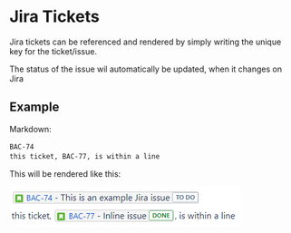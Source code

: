 # Jira Tickets
Jira tickets can be referenced and rendered by simply writing the unique key for the ticket/issue.

The status of the issue wil automatically be updated, when it changes on Jira

## Example
Markdown:

```markdown
BAC-74
this ticket, BAC-77, is within a line
```

This will be rendered like this:

![jira-ticket](../images/jira%20ticket.PNG)